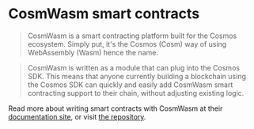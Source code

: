 <!--
order: 1
parent:
  order: 8
-->

# CosmWasm smart contracts

>CosmWasm is a smart contracting platform built for the Cosmos ecosystem. Simply put, it's the Cosmos (Cosm) way of using WebAssembly (Wasm) hence the name.

>CosmWasm is written as a module that can plug into the Cosmos SDK. This means that anyone currently building a blockchain using the Cosmos SDK can quickly and easily add CosmWasm smart contracting support to their chain, without adjusting existing logic.

Read more about writing smart contracts with CosmWasm at their [documentation site](https://docs.cosmwasm.com/docs/1.0/), or visit [the repository](https://github.com/CosmWasm/cosmwasm).
